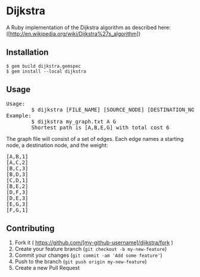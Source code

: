 # Dijkstra

A Ruby implementation of the Dijkstra algorithm as described here: ([http://en.wikipedia.org/wiki/Dijkstra%27s_algorithm]) 

## Installation

    $ gem build dijkstra.gemspec
    $ gem install --local dijkstra

## Usage
<pre>
Usage:
        $ dijkstra [FILE_NAME] [SOURCE_NODE] [DESTINATION_NODE]
Example:
        $ dijkstra my_graph.txt A G
        Shortest path is [A,B,E,G] with total cost 6
</pre>
The graph file will consist of a set of edges. Each edge names a starting node, a destination node, and the weight:
<pre>
[A,B,1]
[A,C,2]
[B,C,3]
[B,D,3]
[C,D,1]
[B,E,2]
[D,F,3]
[D,E,3]
[E,G,3]
[F,G,1]
</pre>

## Contributing

1. Fork it ( https://github.com/[my-github-username]/dijkstra/fork )
2. Create your feature branch (`git checkout -b my-new-feature`)
3. Commit your changes (`git commit -am 'Add some feature'`)
4. Push to the branch (`git push origin my-new-feature`)
5. Create a new Pull Request
